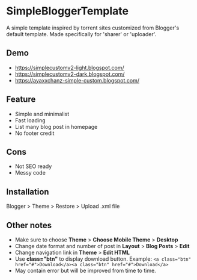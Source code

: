 # SimpleBloggerTemplate
A simple template inspired by torrent sites customized from Blogger's default template. Made specifically for 'sharer' or 'uploader'.

## Demo
- https://simplecustomv2-light.blogspot.com/
- https://simplecustomv2-dark.blogspot.com/
- https://ayaxxchanz-simple-custom.blogspot.com/

## Feature
- Simple and minimalist
- Fast loading
- List many blog post in homepage
- No footer credit

## Cons
- Not SEO ready
- Messy code

## Installation
Blogger > Theme > Restore > Upload .xml file

## Other notes
- Make sure to choose **Theme** > **Choose Mobile Theme** > **Desktop**
- Change date format and number of post in **Layout** > **Blog Posts** > **Edit**
- Change navigation link in **Theme** > **Edit HTML** 
- Use **class="btn"** to display download button. Example: ```<a class="btn" href="#">Download</a><a class="btn" href="#">Download</a>```
- May contain error but will be improved from time to time.
